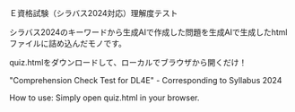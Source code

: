 Ｅ資格試験（シラバス2024対応）理解度テスト

シラバス2024のキーワードから生成AIで作成した問題を生成AIで生成したhtmlファイルに詰め込んだモノです。

quiz.htmlをダウンロードして、ローカルでブラウザから開くだけ！

"Comprehension Check Test for DL4E" - Corresponding to Syllabus 2024

How to use: Simply open quiz.html in your browser.
